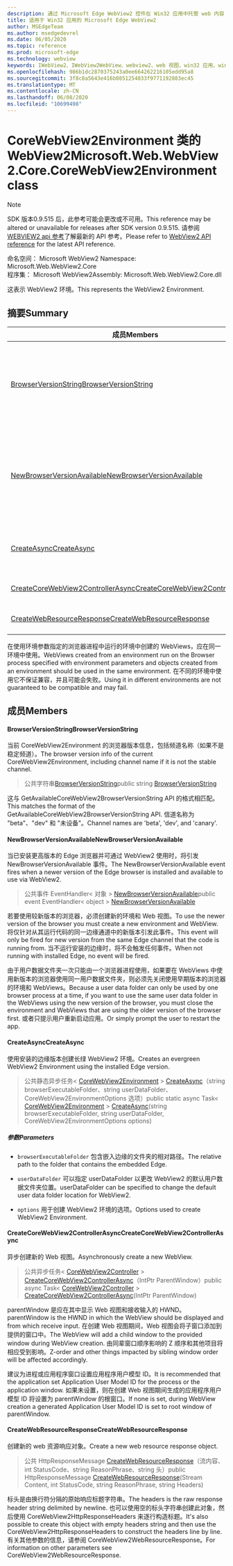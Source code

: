 ```yaml
---
description: 通过 Microsoft Edge WebView2 控件在 Win32 应用中托管 web 内容
title: 适用于 Win32 应用的 Microsoft Edge WebView2
author: MSEdgeTeam
ms.author: msedgedevrel
ms.date: 06/05/2020
ms.topic: reference
ms.prod: microsoft-edge
ms.technology: webview
keywords: IWebView2、IWebView2WebView、webview2、web 视图、win32 应用、win32、edge、ICoreWebView2、ICoreWebView2Controller、浏览器控件、边缘 html
ms.openlocfilehash: 986b1dc2870375243a0ee664262216105edd95a8
ms.sourcegitcommit: 3f8c8a5643e416b0851254833f9771192883ec45
ms.translationtype: MT
ms.contentlocale: zh-CN
ms.lasthandoff: 06/08/2020
ms.locfileid: "10699498"
---
```

# <span data-ttu-id="bdede-104">CoreWebView2Environment 类的 WebView2</span><span class="sxs-lookup"><span data-stu-id="bdede-104">Microsoft.Web.WebView2.Core.CoreWebView2Environment class</span></span> 

> [!NOTE]
> <span data-ttu-id="bdede-105">SDK 版本0.9.515 后，此参考可能会更改或不可用。</span><span class="sxs-lookup"><span data-stu-id="bdede-105">This reference may be altered or unavailable for releases after SDK version 0.9.515.</span></span> <span data-ttu-id="bdede-106">请参阅[WEBVIEW2 api 参考](../../../webview2-api-reference.md)了解最新的 API 参考。</span><span class="sxs-lookup"><span data-stu-id="bdede-106">Please refer to [WebView2 API reference](../../../webview2-api-reference.md) for the latest API reference.</span></span>

<span data-ttu-id="bdede-107">命名空间： Microsoft WebView2 </span><span class="sxs-lookup"><span data-stu-id="bdede-107">Namespace: Microsoft.Web.WebView2.Core</span></span>\
<span data-ttu-id="bdede-108">程序集： Microsoft WebView2</span><span class="sxs-lookup"><span data-stu-id="bdede-108">Assembly: Microsoft.Web.WebView2.Core.dll</span></span>

<span data-ttu-id="bdede-109">这表示 WebView2 环境。</span><span class="sxs-lookup"><span data-stu-id="bdede-109">This represents the WebView2 Environment.</span></span>

## <span data-ttu-id="bdede-110">摘要</span><span class="sxs-lookup"><span data-stu-id="bdede-110">Summary</span></span>

 <span data-ttu-id="bdede-111">成员</span><span class="sxs-lookup"><span data-stu-id="bdede-111">Members</span></span>                        | <span data-ttu-id="bdede-112">描述</span><span class="sxs-lookup"><span data-stu-id="bdede-112">Descriptions</span></span>
--------------------------------|---------------------------------------------
[<span data-ttu-id="bdede-113">BrowserVersionString</span><span class="sxs-lookup"><span data-stu-id="bdede-113">BrowserVersionString</span></span>](#browserversionstring) | <span data-ttu-id="bdede-114">当前 CoreWebView2Environment 的浏览器版本信息，包括频道名称（如果不是稳定频道）。</span><span class="sxs-lookup"><span data-stu-id="bdede-114">The browser version info of the current CoreWebView2Environment, including channel name if it is not the stable channel.</span></span>
[<span data-ttu-id="bdede-115">NewBrowserVersionAvailable</span><span class="sxs-lookup"><span data-stu-id="bdede-115">NewBrowserVersionAvailable</span></span>](#newbrowserversionavailable) | <span data-ttu-id="bdede-116">当已安装更高版本的 Edge 浏览器并可通过 WebView2 使用时，将引发 NewBrowserVersionAvailable 事件。</span><span class="sxs-lookup"><span data-stu-id="bdede-116">The NewBrowserVersionAvailable event fires when a newer version of the Edge browser is installed and available to use via WebView2.</span></span>
[<span data-ttu-id="bdede-117">CreateAsync</span><span class="sxs-lookup"><span data-stu-id="bdede-117">CreateAsync</span></span>](#createasync) | <span data-ttu-id="bdede-118">使用安装的边缘版本创建长绿 WebView2 环境。</span><span class="sxs-lookup"><span data-stu-id="bdede-118">Creates an evergreen WebView2 Environment using the installed Edge version.</span></span>
[<span data-ttu-id="bdede-119">CreateCoreWebView2ControllerAsync</span><span class="sxs-lookup"><span data-stu-id="bdede-119">CreateCoreWebView2ControllerAsync</span></span>](#createcorewebview2controllerasync) | <span data-ttu-id="bdede-120">异步创建新的 Web 视图。</span><span class="sxs-lookup"><span data-stu-id="bdede-120">Asynchronously create a new WebView.</span></span>
[<span data-ttu-id="bdede-121">CreateWebResourceResponse</span><span class="sxs-lookup"><span data-stu-id="bdede-121">CreateWebResourceResponse</span></span>](#createwebresourceresponse) | <span data-ttu-id="bdede-122">创建新的 web 资源响应对象。</span><span class="sxs-lookup"><span data-stu-id="bdede-122">Create a new web resource response object.</span></span>

<span data-ttu-id="bdede-123">在使用环境参数指定的浏览器进程中运行的环境中创建的 WebViews，应在同一环境中使用。</span><span class="sxs-lookup"><span data-stu-id="bdede-123">WebViews created from an environment run on the Browser process specified with environment parameters and objects created from an environment should be used in the same environment.</span></span> <span data-ttu-id="bdede-124">在不同的环境中使用它不保证兼容，并且可能会失败。</span><span class="sxs-lookup"><span data-stu-id="bdede-124">Using it in different environments are not guaranteed to be compatible and may fail.</span></span>

## <span data-ttu-id="bdede-125">成员</span><span class="sxs-lookup"><span data-stu-id="bdede-125">Members</span></span>

#### <span data-ttu-id="bdede-126">BrowserVersionString</span><span class="sxs-lookup"><span data-stu-id="bdede-126">BrowserVersionString</span></span> 

<span data-ttu-id="bdede-127">当前 CoreWebView2Environment 的浏览器版本信息，包括频道名称（如果不是稳定频道）。</span><span class="sxs-lookup"><span data-stu-id="bdede-127">The browser version info of the current CoreWebView2Environment, including channel name if it is not the stable channel.</span></span>

> <span data-ttu-id="bdede-128">公共字符串[BrowserVersionString](#browserversionstring)</span><span class="sxs-lookup"><span data-stu-id="bdede-128">public string [BrowserVersionString](#browserversionstring)</span></span>

<span data-ttu-id="bdede-129">这与 GetAvailableCoreWebView2BrowserVersionString API 的格式相匹配。</span><span class="sxs-lookup"><span data-stu-id="bdede-129">This matches the format of the GetAvailableCoreWebView2BrowserVersionString API.</span></span> <span data-ttu-id="bdede-130">信道名称为 "beta"、"dev" 和 "未设备"。</span><span class="sxs-lookup"><span data-stu-id="bdede-130">Channel names are 'beta', 'dev', and 'canary'.</span></span>

#### <span data-ttu-id="bdede-131">NewBrowserVersionAvailable</span><span class="sxs-lookup"><span data-stu-id="bdede-131">NewBrowserVersionAvailable</span></span> 

<span data-ttu-id="bdede-132">当已安装更高版本的 Edge 浏览器并可通过 WebView2 使用时，将引发 NewBrowserVersionAvailable 事件。</span><span class="sxs-lookup"><span data-stu-id="bdede-132">The NewBrowserVersionAvailable event fires when a newer version of the Edge browser is installed and available to use via WebView2.</span></span>

> <span data-ttu-id="bdede-133">公共事件 EventHandler< 对象 > [NewBrowserVersionAvailable](#newbrowserversionavailable)</span><span class="sxs-lookup"><span data-stu-id="bdede-133">public event EventHandler< object > [NewBrowserVersionAvailable](#newbrowserversionavailable)</span></span>

<span data-ttu-id="bdede-134">若要使用较新版本的浏览器，必须创建新的环境和 Web 视图。</span><span class="sxs-lookup"><span data-stu-id="bdede-134">To use the newer version of the browser you must create a new environment and WebView.</span></span> <span data-ttu-id="bdede-135">将仅针对从其运行代码的同一边缘通道中的新版本引发此事件。</span><span class="sxs-lookup"><span data-stu-id="bdede-135">This event will only be fired for new version from the same Edge channel that the code is running from.</span></span> <span data-ttu-id="bdede-136">当不运行安装的边缘时，将不会触发任何事件。</span><span class="sxs-lookup"><span data-stu-id="bdede-136">When not running with installed Edge, no event will be fired.</span></span>

<span data-ttu-id="bdede-137">由于用户数据文件夹一次只能由一个浏览器进程使用，如果要在 WebViews 中使用新版本的浏览器使用同一用户数据文件夹，则必须先关闭使用早期版本的浏览器的环境和 WebViews。</span><span class="sxs-lookup"><span data-stu-id="bdede-137">Because a user data folder can only be used by one browser process at a time, if you want to use the same user data folder in the WebViews using the new version of the browser, you must close the environment and WebViews that are using the older version of the browser first.</span></span> <span data-ttu-id="bdede-138">或者只提示用户重新启动应用。</span><span class="sxs-lookup"><span data-stu-id="bdede-138">Or simply prompt the user to restart the app.</span></span>

#### <span data-ttu-id="bdede-139">CreateAsync</span><span class="sxs-lookup"><span data-stu-id="bdede-139">CreateAsync</span></span> 

<span data-ttu-id="bdede-140">使用安装的边缘版本创建长绿 WebView2 环境。</span><span class="sxs-lookup"><span data-stu-id="bdede-140">Creates an evergreen WebView2 Environment using the installed Edge version.</span></span>

> <span data-ttu-id="bdede-141">公共静态异步任务< [CoreWebView2Environment](microsoft-web-webview2-core-corewebview2environment.md)  >  [CreateAsync](#createasync)（string browserExecutableFolder、string userDataFolder、CoreWebView2EnvironmentOptions 选项）</span><span class="sxs-lookup"><span data-stu-id="bdede-141">public static async Task< [CoreWebView2Environment](microsoft-web-webview2-core-corewebview2environment.md) > [CreateAsync](#createasync)(string browserExecutableFolder, string userDataFolder, CoreWebView2EnvironmentOptions options)</span></span>

##### <span data-ttu-id="bdede-142">参数</span><span class="sxs-lookup"><span data-stu-id="bdede-142">Parameters</span></span>
* `browserExecutableFolder` <span data-ttu-id="bdede-143">包含嵌入边缘的文件夹的相对路径。</span><span class="sxs-lookup"><span data-stu-id="bdede-143">The relative path to the folder that contains the embedded Edge.</span></span> 

* `userDataFolder` <span data-ttu-id="bdede-144">可以指定 userDataFolder 以更改 WebView2 的默认用户数据文件夹位置。</span><span class="sxs-lookup"><span data-stu-id="bdede-144">userDataFolder can be specified to change the default user data folder location for WebView2.</span></span> 

* `options` <span data-ttu-id="bdede-145">用于创建 WebView2 环境的选项。</span><span class="sxs-lookup"><span data-stu-id="bdede-145">Options used to create WebView2 Environment.</span></span>

#### <span data-ttu-id="bdede-146">CreateCoreWebView2ControllerAsync</span><span class="sxs-lookup"><span data-stu-id="bdede-146">CreateCoreWebView2ControllerAsync</span></span> 

<span data-ttu-id="bdede-147">异步创建新的 Web 视图。</span><span class="sxs-lookup"><span data-stu-id="bdede-147">Asynchronously create a new WebView.</span></span>

> <span data-ttu-id="bdede-148">公共异步任务< [CoreWebView2Controller](microsoft-web-webview2-core-corewebview2controller.md)  >  [CreateCoreWebView2ControllerAsync](#createcorewebview2controllerasync)（IntPtr ParentWindow）</span><span class="sxs-lookup"><span data-stu-id="bdede-148">public async Task< [CoreWebView2Controller](microsoft-web-webview2-core-corewebview2controller.md) > [CreateCoreWebView2ControllerAsync](#createcorewebview2controllerasync)(IntPtr ParentWindow)</span></span>

<span data-ttu-id="bdede-149">parentWindow 是应在其中显示 Web 视图和接收输入的 HWND。</span><span class="sxs-lookup"><span data-stu-id="bdede-149">parentWindow is the HWND in which the WebView should be displayed and from which receive input.</span></span> <span data-ttu-id="bdede-150">在创建 Web 视图期间，Web 视图会将子窗口添加到提供的窗口中。</span><span class="sxs-lookup"><span data-stu-id="bdede-150">The WebView will add a child window to the provided window during WebView creation.</span></span> <span data-ttu-id="bdede-151">由同辈窗口顺序影响的 Z 顺序和其他项目将相应受到影响。</span><span class="sxs-lookup"><span data-stu-id="bdede-151">Z-order and other things impacted by sibling window order will be affected accordingly.</span></span>

<span data-ttu-id="bdede-152">建议为进程或应用程序窗口设置应用程序用户模型 ID。</span><span class="sxs-lookup"><span data-stu-id="bdede-152">It is recommended that the application set Application User Model ID for the process or the application window.</span></span> <span data-ttu-id="bdede-153">如果未设置，则在创建 Web 视图期间生成的应用程序用户模型 ID 将设置为 parentWindow 的根窗口。</span><span class="sxs-lookup"><span data-stu-id="bdede-153">If none is set, during WebView creation a generated Application User Model ID is set to root window of parentWindow.</span></span>

#### <span data-ttu-id="bdede-154">CreateWebResourceResponse</span><span class="sxs-lookup"><span data-stu-id="bdede-154">CreateWebResourceResponse</span></span> 

<span data-ttu-id="bdede-155">创建新的 web 资源响应对象。</span><span class="sxs-lookup"><span data-stu-id="bdede-155">Create a new web resource response object.</span></span>

> <span data-ttu-id="bdede-156">公共 HttpResponseMessage [CreateWebResourceResponse](#createwebresourceresponse)（流内容、int StatusCode、string ReasonPhrase、string 头）</span><span class="sxs-lookup"><span data-stu-id="bdede-156">public HttpResponseMessage [CreateWebResourceResponse](#createwebresourceresponse)(Stream Content, int StatusCode, string ReasonPhrase, string Headers)</span></span>

<span data-ttu-id="bdede-157">标头是由换行符分隔的原始响应标题字符串。</span><span class="sxs-lookup"><span data-stu-id="bdede-157">The headers is the raw response header string delimited by newline.</span></span> <span data-ttu-id="bdede-158">也可以使用空的标头字符串创建此对象，然后使用 CoreWebView2HttpResponseHeaders 来逐行构造标题。</span><span class="sxs-lookup"><span data-stu-id="bdede-158">It's also possible to create this object with empty headers string and then use the CoreWebView2HttpResponseHeaders to construct the headers line by line.</span></span> <span data-ttu-id="bdede-159">有关其他参数的信息，请参阅 CoreWebView2WebResourceResponse。</span><span class="sxs-lookup"><span data-stu-id="bdede-159">For information on other parameters see CoreWebView2WebResourceResponse.</span></span>

